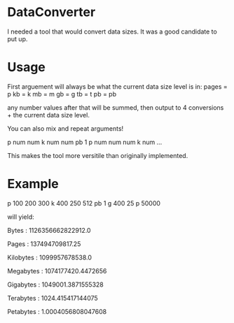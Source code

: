 # DataConverter
I needed a tool that would convert data sizes.  It was a good candidate to put up.

# Usage

First arguement will always be what the current data size level is in:
    pages = p
    kb = k
    mb = m
    gb = g
    tb = t
    pb = pb
    
 any number values after that will be summed, then output to 4 conversions + the current data size level. 

 You can also mix and repeat arguments!  
 
 p num num k num num pb 1 p num num num k num ...

 This makes the tool more versitile than originally implemented. 
 
# Example
 
 p 100 200 300 k 400 250 512 pb 1 g 400 25 p 50000

 will yield:


Bytes : 1126356662822912.0

Pages : 137494709817.25

Kilobytes : 1099957678538.0

Megabytes : 1074177420.4472656

Gigabytes : 1049001.3871555328

Terabytes : 1024.415417144075

Petabytes : 1.0004056808047608





 



